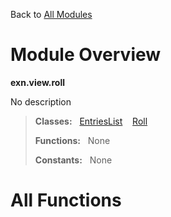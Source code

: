 Back to [All Modules](https://github.com/pyrustic/exn/blob/master/docs/modules/README.md#readme)

# Module Overview

**exn.view.roll**
 
No description

> **Classes:** &nbsp; [EntriesList](https://github.com/pyrustic/exn/blob/master/docs/modules/content/exn.view.roll/content/classes/EntriesList.md#class-entrieslist) &nbsp;&nbsp; [Roll](https://github.com/pyrustic/exn/blob/master/docs/modules/content/exn.view.roll/content/classes/Roll.md#class-roll)
>
> **Functions:** &nbsp; None
>
> **Constants:** &nbsp; None

# All Functions



